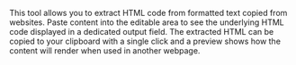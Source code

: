 This tool allows you to extract HTML code from formatted text copied from websites. Paste content into the editable area to see the underlying HTML code displayed in a dedicated output field. The extracted HTML can be copied to your clipboard with a single click and a preview shows how the content will render when used in another webpage.

<!-- Generated from commit: 49c382ea7f933d489d57cc434db2314f1120886b -->